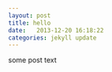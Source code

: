 ```yaml
---
layout: post
title: hello
date:   2013-12-20 16:18:22
categories: jekyll update
---
```


some post text
